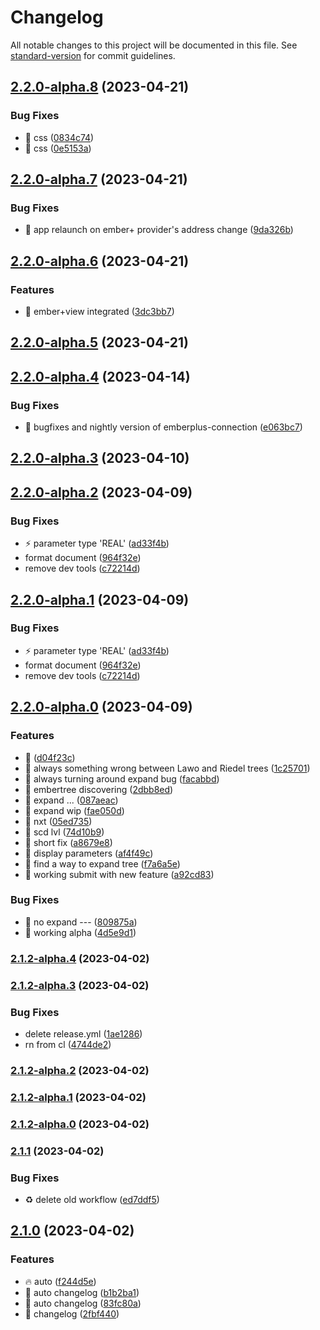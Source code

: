 # Changelog

All notable changes to this project will be documented in this file. See [standard-version](https://github.com/conventional-changelog/standard-version) for commit guidelines.

## [2.2.0-alpha.8](https://github.com/dewiweb/MCxOSCnext/compare/v2.2.0-alpha.7...v2.2.0-alpha.8) (2023-04-21)


### Bug Fixes

* :bug: css ([0834c74](https://github.com/dewiweb/MCxOSCnext/commit/0834c748dbe4bf807f43326ba02705e39f955a36))
* :bug: css ([0e5153a](https://github.com/dewiweb/MCxOSCnext/commit/0e5153aa9b0f2b372692758a464a033e312338c7))

## [2.2.0-alpha.7](https://github.com/dewiweb/MCxOSCnext/compare/v2.2.0-alpha.6...v2.2.0-alpha.7) (2023-04-21)


### Bug Fixes

* :bug: app relaunch on ember+ provider's address change ([9da326b](https://github.com/dewiweb/MCxOSCnext/commit/9da326b394a0146d22be99d235998599f2ee09f0))

## [2.2.0-alpha.6](https://github.com/dewiweb/MCxOSCnext/compare/v2.2.0-alpha.5...v2.2.0-alpha.6) (2023-04-21)


### Features

* :tada: ember+view integrated ([3dc3bb7](https://github.com/dewiweb/MCxOSCnext/commit/3dc3bb70f3c58918e9f17fbfa63d8d70e8ccf138))

## [2.2.0-alpha.5](https://github.com/dewiweb/MCxOSCnext/compare/v2.2.0-alpha.4...v2.2.0-alpha.5) (2023-04-21)

## [2.2.0-alpha.4](https://github.com/dewiweb/MCxOSCnext/compare/v2.1.2-alpha.4...v2.2.0-alpha.4) (2023-04-14)


### Bug Fixes

* :bug: bugfixes and nightly version of emberplus-connection ([e063bc7](https://github.com/dewiweb/MCxOSCnext/commit/e063bc71b509b57c7479d9035657df83fe6efd35))

## [2.2.0-alpha.3](https://github.com/dewiweb/MCxOSCnext/compare/v2.2.0-alpha.2...v2.2.0-alpha.3) (2023-04-10)

## [2.2.0-alpha.2](https://github.com/dewiweb/MCxOSCnext/compare/v2.2.0-alpha.0...v2.2.0-alpha.2) (2023-04-09)


### Bug Fixes

* :zap: parameter type  'REAL' ([ad33f4b](https://github.com/dewiweb/MCxOSCnext/commit/ad33f4bbf19e94dc07c30aa050c9170d825ee323))
* format document ([964f32e](https://github.com/dewiweb/MCxOSCnext/commit/964f32e8342dc83cea908dc9be7207e0c0006ac6))
* remove dev tools ([c72214d](https://github.com/dewiweb/MCxOSCnext/commit/c72214d080d79c13b747a5bd0ac5e666327014c8))

## [2.2.0-alpha.1](https://github.com/dewiweb/MCxOSCnext/compare/v2.2.0-alpha.0...v2.2.0-alpha.1) (2023-04-09)


### Bug Fixes

* :zap: parameter type  'REAL' ([ad33f4b](https://github.com/dewiweb/MCxOSCnext/commit/ad33f4bbf19e94dc07c30aa050c9170d825ee323))
* format document ([964f32e](https://github.com/dewiweb/MCxOSCnext/commit/964f32e8342dc83cea908dc9be7207e0c0006ac6))
* remove dev tools ([c72214d](https://github.com/dewiweb/MCxOSCnext/commit/c72214d080d79c13b747a5bd0ac5e666327014c8))

## [2.2.0-alpha.0](https://github.com/dewiweb/MCxOSCnext/compare/v2.1.2-alpha.4...v2.2.0-alpha.0) (2023-04-09)


### Features

* :memo: ([d04f23c](https://github.com/dewiweb/MCxOSCnext/commit/d04f23caf7183d144b4d1f0e9e4902bd598d1ae1))
* :memo: always something wrong between Lawo and Riedel trees ([1c25701](https://github.com/dewiweb/MCxOSCnext/commit/1c25701364de704bed8b8baf665e50989478623f))
* :memo: always turning around expand bug ([facabbd](https://github.com/dewiweb/MCxOSCnext/commit/facabbd8cf9d435bdcfc14abbe1cc9c33faac9fc))
* :memo: embertree discovering ([2dbb8ed](https://github.com/dewiweb/MCxOSCnext/commit/2dbb8edd709972e162406782844c50aced4e9004))
* :memo: expand ... ([087aeac](https://github.com/dewiweb/MCxOSCnext/commit/087aeac3ac56cd4aaaabd6718cacf33f0c159003))
* :memo: expand wip ([fae050d](https://github.com/dewiweb/MCxOSCnext/commit/fae050dd03ca0277295491c7d3da97da4898de4b))
* :memo: nxt ([05ed735](https://github.com/dewiweb/MCxOSCnext/commit/05ed735a642c0dbed011c735652a7d633dc87df2))
* :memo: scd lvl ([74d10b9](https://github.com/dewiweb/MCxOSCnext/commit/74d10b93d3e478a0c88acf6ce2bffb470fc1f6d3))
* :memo: short fix ([a8679e8](https://github.com/dewiweb/MCxOSCnext/commit/a8679e8b11767d305a3487ed5fca274c796554e6))
* :rocket: display  parameters ([af4f49c](https://github.com/dewiweb/MCxOSCnext/commit/af4f49c31d9715898178e74d7734945003de43c0))
* :rocket: find a way to expand tree ([f7a6a5e](https://github.com/dewiweb/MCxOSCnext/commit/f7a6a5ece2826709bd7038e1f310b6a1ac9aa6e4))
* :rocket: working submit with new feature ([a92cd83](https://github.com/dewiweb/MCxOSCnext/commit/a92cd837b767c47952d285ed205f3303798f17bb))


### Bug Fixes

* :memo: no expand --- ([809875a](https://github.com/dewiweb/MCxOSCnext/commit/809875a11b651c278cbf2176fe732bb2a2457c73))
* :rocket: working alpha ([4d5e9d1](https://github.com/dewiweb/MCxOSCnext/commit/4d5e9d128f1ed35d2d983bed45cf3a6bf02eef75))

### [2.1.2-alpha.4](https://github.com/dewiweb/MCxOSCnext/compare/v2.1.2-alpha.3...v2.1.2-alpha.4) (2023-04-02)

### [2.1.2-alpha.3](https://github.com/dewiweb/MCxOSCnext/compare/v2.1.2-alpha.2...v2.1.2-alpha.3) (2023-04-02)


### Bug Fixes

* delete release.yml ([1ae1286](https://github.com/dewiweb/MCxOSCnext/commit/1ae128671819d8229293838e0b08c1cb734e5c36))
* rn from cl ([4744de2](https://github.com/dewiweb/MCxOSCnext/commit/4744de213b52f2cbb59190c3cb3048dcbed53b21))

### [2.1.2-alpha.2](https://github.com/dewiweb/MCxOSCnext/compare/v2.1.2-alpha.1...v2.1.2-alpha.2) (2023-04-02)

### [2.1.2-alpha.1](https://github.com/dewiweb/MCxOSCnext/compare/v2.1.2-alpha.0...v2.1.2-alpha.1) (2023-04-02)

### [2.1.2-alpha.0](https://github.com/dewiweb/MCxOSCnext/compare/v2.1.1...v2.1.2-alpha.0) (2023-04-02)

### [2.1.1](https://github.com/dewiweb/MCxOSCnext/compare/v2.1.0...v2.1.1) (2023-04-02)


### Bug Fixes

* :recycle: delete old workflow ([ed7ddf5](https://github.com/dewiweb/MCxOSCnext/commit/ed7ddf5ea021e5288fb592feaf9e14557daabc8e))

## [2.1.0](https://github.com/dewiweb/MCxOSCnext/compare/v2.1.0-beta.7...v2.1.0) (2023-04-02)


### Features

* :fire: auto ([f244d5e](https://github.com/dewiweb/MCxOSCnext/commit/f244d5ec5176abb1cfb32cc74b01072017347500))
* :rocket: auto changelog ([b1b2ba1](https://github.com/dewiweb/MCxOSCnext/commit/b1b2ba15a1d39c5c7c68c849301b860ae8076ff1))
* :rocket: auto changelog ([83fc80a](https://github.com/dewiweb/MCxOSCnext/commit/83fc80ad6c696438eee29c6b6a9cb393b66650fb))
* :rocket: changelog ([2fbf440](https://github.com/dewiweb/MCxOSCnext/commit/2fbf440a3ce8355caeebc010084d34e412d229a0))
